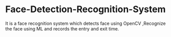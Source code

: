 # Face-Detection-Recognition-System
It is a face recognition system which detects face using OpenCV ,Recognize the face using ML and records the entry and exit time.


